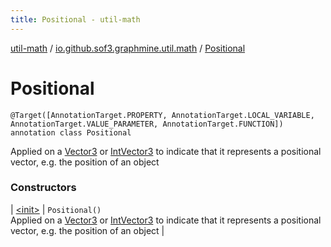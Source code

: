 ```yaml
---
title: Positional - util-math
---
```


[util-math](../../index.html) / [io.github.sof3.graphmine.util.math](../index.html) / [Positional](./index.html)

# Positional

`@Target([AnnotationTarget.PROPERTY, AnnotationTarget.LOCAL_VARIABLE, AnnotationTarget.VALUE_PARAMETER, AnnotationTarget.FUNCTION]) annotation class Positional`

Applied on a [Vector3](../-vector3/index.html) or [IntVector3](../-int-vector3/index.html) to indicate that it represents a positional vector, e.g. the position of an
object

### Constructors

| [&lt;init&gt;](-init-.html) | `Positional()`<br>Applied on a [Vector3](../-vector3/index.html) or [IntVector3](../-int-vector3/index.html) to indicate that it represents a positional vector, e.g. the position of an object |

